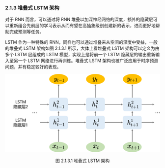 ### 2.1.3 堆叠式 LSTM 架构

对于 RNN 而言，可以通过将 RNN 堆叠以加深神经网络的深度，额外的隐藏层可以重新组合先前层的学习表示从而有望在高抽象级别创建新的表示，进而更好地帮助完成预测等任务。

LSTM 作为一种特殊的 RNN，同样也可以通过堆叠来从空间的深度中受益，一般的堆叠式 LSTM 架构如图 2.1.3.1 所示，大体上看堆叠式 LSTM 架构可以定义为由多个 LSTM 层组成的 LSTM 模型，实现上是将前一个 LSTM 隐藏层的输出重新输入至另一个 LSTM 网络进行再训练。堆叠式 LSTM 架构也被广泛应用于时序预测问题，并有稳定较好的表现。

<center>
<img src="../../Image/2/2.1/2.1.3/1.png">

<label>图 2.1.3.1 堆叠式 LSTM 架构</label>
</center>